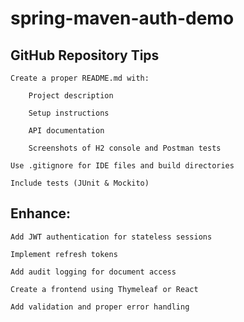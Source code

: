 # spring-maven-auth-demo

## GitHub Repository Tips

    Create a proper README.md with:

        Project description

        Setup instructions

        API documentation

        Screenshots of H2 console and Postman tests

    Use .gitignore for IDE files and build directories

    Include tests (JUnit & Mockito)

## Enhance:

    Add JWT authentication for stateless sessions

    Implement refresh tokens

    Add audit logging for document access

    Create a frontend using Thymeleaf or React

    Add validation and proper error handling
